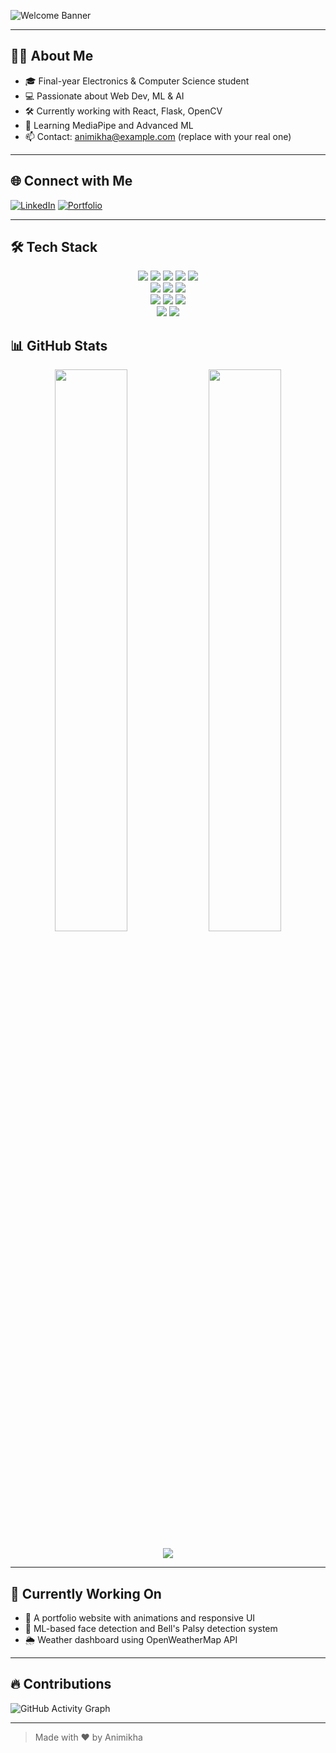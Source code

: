 ![Welcome Banner](https://readme-typing-svg.herokuapp.com?font=Fira+Code&duration=3000&pause=1000&color=00F7FF&width=435&lines=Hi+%F0%9F%91%8B%2C+I'm+Animikha!;Welcome+to+my+GitHub+profile!;I+love+building+cool+things+with+code+%F0%9F%92%BB)

---

## 👩‍💻 About Me

- 🎓 Final-year Electronics & Computer Science student
- 💻 Passionate about Web Dev, ML & AI
- 🛠️ Currently working with React, Flask, OpenCV
- 🌱 Learning MediaPipe and Advanced ML
- 📫 Contact: animikha@example.com (replace with your real one)

---

## 🌐 Connect with Me

[![LinkedIn](https://img.shields.io/badge/LinkedIn-blue?style=flat-square&logo=linkedin)](https://www.linkedin.com/in/animikha-basak-50481b251?utm_source=share&utm_campaign=share_via&utm_content=profile&utm_medium=ios_app)
[![Portfolio](https://img.shields.io/badge/Portfolio-000?style=flat-square&logo=vercel&logoColor=white)]([https://your-portfolio-link.com](https://animikhabasak.netlify.app/))

---

## 🛠️ Tech Stack

<p align="center">
  <img src="https://img.shields.io/badge/Python-3776AB?style=for-the-badge&logo=python&logoColor=white" />
  <img src="https://img.shields.io/badge/C++-00599C?style=for-the-badge&logo=c%2B%2B&logoColor=white" />
  <img src="https://img.shields.io/badge/JavaScript-F7DF1E?style=for-the-badge&logo=javascript&logoColor=black" />
  <img src="https://img.shields.io/badge/HTML5-E34F26?style=for-the-badge&logo=html5&logoColor=white" />
  <img src="https://img.shields.io/badge/CSS3-1572B6?style=for-the-badge&logo=css3&logoColor=white" />
  <br>
  <img src="https://img.shields.io/badge/React-20232A?style=for-the-badge&logo=react&logoColor=61DAFB" />
  <img src="https://img.shields.io/badge/Flask-000000?style=for-the-badge&logo=flask&logoColor=white" />
  <img src="https://img.shields.io/badge/TailwindCSS-06B6D4?style=for-the-badge&logo=tailwind-css&logoColor=white" />
  <br>
  <img src="https://img.shields.io/badge/OpenCV-5C3EE8?style=for-the-badge&logo=opencv&logoColor=white" />
  <img src="https://img.shields.io/badge/MediaPipe-FF6F00?style=for-the-badge&logo=google&logoColor=white" />
  <img src="https://img.shields.io/badge/Scikit--Learn-F7931E?style=for-the-badge&logo=scikit-learn&logoColor=white" />
  <br>
  <img src="https://img.shields.io/badge/Git-F05032?style=for-the-badge&logo=git&logoColor=white" />
  <img src="https://img.shields.io/badge/VS%20Code-007ACC?style=for-the-badge&logo=visual-studio-code&logoColor=white" />
</p>


## 📊 GitHub Stats

<p align="center">
  <img src="https://github-readme-stats.vercel.app/api?username=animikha7&show_icons=true&theme=radical" width="48%" />
  <img src="https://github-readme-stats.vercel.app/api/top-langs/?username=animikha7&layout=compact&theme=radical" width="48%" />
</p>

<p align="center">
  <img src="https://github-readme-streak-stats.herokuapp.com?user=animikha7&theme=radical&hide_border=false" />
</p>

---

## 🧠 Currently Working On

- 🎯 A portfolio website with animations and responsive UI
- 🤖 ML-based face detection and Bell's Palsy detection system
- 🌦️ Weather dashboard using OpenWeatherMap API

---

## 🔥 Contributions

![GitHub Activity Graph](https://github-readme-activity-graph.cyclic.app/graph?username=animikha7&theme=react-dark)

---

> Made with ❤️ by Animikha

